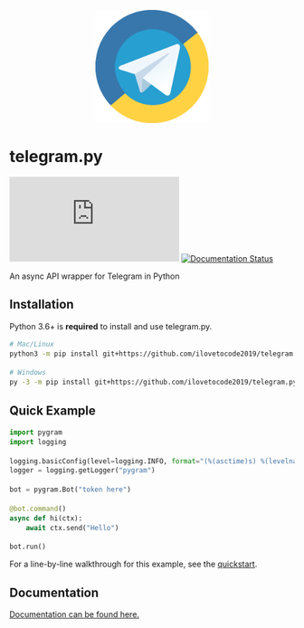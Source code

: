 <p align="center">
<img src="docs/icon.png" alt="Logo" title="telegram.py" height="200" width="200"/>
</p>

# telegram.py

[![GitHub - License](https://img.shields.io/github/license/ilovetocode2019/telegram.py)](LICENSE)
[![Documentation Status](https://readthedocs.org/projects/telegrampy/badge/?version=latest)](https://telegrampy.readthedocs.io/en/latest/?badge=latest)

An async API wrapper for Telegram in Python

## Installation

Python 3.6+ is **required** to install and use telegram.py.

```bash
# Mac/Linux
python3 -m pip install git+https://github.com/ilovetocode2019/telegram.py

# Windows
py -3 -m pip install git+https://github.com/ilovetocode2019/telegram.py
```

## Quick Example

```python
import pygram
import logging

logging.basicConfig(level=logging.INFO, format="(%(asctime)s) %(levelname)s %(message)s", datefmt="%m/%d/%y - %H:%M:%S %Z")
logger = logging.getLogger("pygram")

bot = pygram.Bot("token here")

@bot.command()
async def hi(ctx):
    await ctx.send("Hello")

bot.run()
```

For a line-by-line walkthrough for this example, see the [quickstart](https://telegrampy.readthedocs.io/en/latest/quickstart.html#basic-example).

## Documentation

[Documentation can be found here.](https://telegrampy.readthedocs.io)

